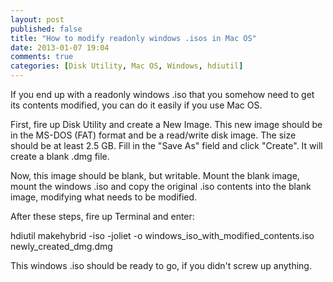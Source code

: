 ```yaml
---
layout: post
published: false
title: "How to modify readonly windows .isos in Mac OS"
date: 2013-01-07 19:04
comments: true
categories: [Disk Utility, Mac OS, Windows, hdiutil]
---
```


If you end up with a readonly windows .iso that you somehow
need to get its contents modified, you can do it easily
if you use Mac OS.

First, fire up Disk Utility and create a New Image.
This new image should be in the MS-DOS (FAT) format
and be a read/write disk image. The size should be at least 2.5 GB.
Fill in the "Save As" field and click "Create".
It will create a blank .dmg file.

Now, this image should be blank, but writable. Mount the
blank image, mount the windows .iso and
copy the original .iso contents into the blank image, modifying
what needs to be modified.

After these steps, fire up Terminal and enter:

hdiutil makehybrid -iso -joliet -o windows_iso_with_modified_contents.iso newly_created_dmg.dmg

This windows .iso should be ready to go, if you didn't screw up anything.
